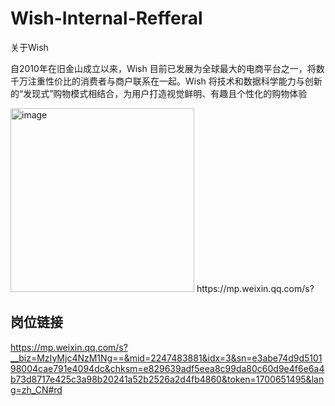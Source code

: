 # Wish-Internal-Refferal
关于Wish

自2010年在旧金山成立以来，Wish 目前已发展为全球最大的电商平台之一，将数千万注重性价比的消费者与商户联系在一起。Wish 将技术和数据科学能力与创新的“发现式”购物模式相结合，为用户打造视觉鲜明、有趣且个性化的购物体验

<img width="294" alt="image" src="https://github.com/Dranlin/Wish-Internal-Refferal/assets/133983393/93aa3048-a56f-4ee7-962a-a915b6c37dc1">
https://mp.weixin.qq.com/s?


## 岗位链接
https://mp.weixin.qq.com/s?__biz=MzIyMjc4NzM1Ng==&mid=2247483881&idx=3&sn=e3abe74d9d510198004cae791e4094dc&chksm=e829639adf5eea8c99da80c60d9e4f6e6a4b73d8717e425c3a98b20241a52b2526a2d4fb4860&token=1700651495&lang=zh_CN#rd
